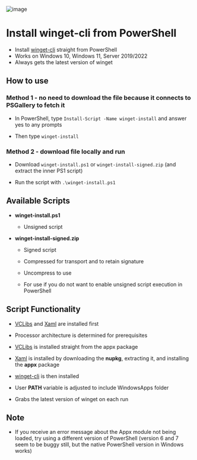 
![image](https://user-images.githubusercontent.com/49938263/164990481-a82586ac-db45-42b1-b543-c3756eafe045.png)
# Install winget-cli from PowerShell

- Install [winget-cli](https://github.com/microsoft/winget-cli) straight from PowerShell
- Works on Windows 10, Windows 11, Server 2019/2022
- Always gets the latest version of winget
  

## How to use 

### Method 1 - no need to download the file because it connects to PSGallery to fetch it

- In PowerShell, type `Install-Script -Name winget-install` and answer yes to any prompts

- Then type `winget-install`

### Method 2 - download file locally and run

- Download `winget-install.ps1` or `winget-install-signed.zip` (and extract the inner PS1 script)

- Run the script with `.\winget-install.ps1`

  

## Available Scripts

-  **winget-install.ps1**

	- Unsigned script

-  **winget-install-signed.zip**

	- Signed script

	- Compressed for transport and to retain signature

	- Uncompress to use

	- For use if you do not want to enable unsigned script execution in PowerShell

  

## Script Functionality

  

- [VCLibs](https://docs.microsoft.com/en-gb/troubleshoot/developer/visualstudio/cpp/libraries/c-runtime-packages-desktop-bridge#how-to-install-and-update-desktop-framework-packages) and [Xaml](https://www.nuget.org/packages/Microsoft.UI.Xaml/) are installed first

- Processor architecture is determined for prerequisites

- [VCLibs](https://docs.microsoft.com/en-gb/troubleshoot/developer/visualstudio/cpp/libraries/c-runtime-packages-desktop-bridge#how-to-install-and-update-desktop-framework-packages) is installed straight from the appx package

- [Xaml](https://www.nuget.org/packages/Microsoft.UI.Xaml/) is installed by downloading the **nupkg**, extracting it, and installing the **appx** package

- [winget-cli](https://github.com/microsoft/winget-cli) is then installed

- User **PATH** variable is adjusted to include WindowsApps folder

- Grabs the latest version of winget on each run

  

## Note

  

- If you receive an error message about the Appx module not being loaded, try using a different version of PowerShell (version 6 and 7 seem to be buggy still, but the native PowerShell version in Windows works)